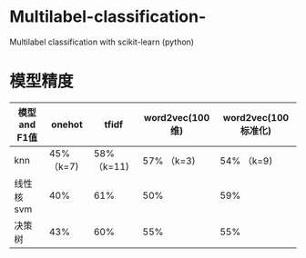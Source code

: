 # Multilabel-classification-
Multilabel classification with scikit-learn (python) 



# 模型精度

模型 and F1值 | onehot| tfidf| word2vec(100维) | word2vec(100 标准化) 
---|---|---|---|---
knn | 45% （k=7)| 58% （k=11)| 57% （k=3)| 54% （k=9)
线性核svm | 40%| 61% | 50% | 59% 
决策树 | 43%| 60%| 55%| 55%
